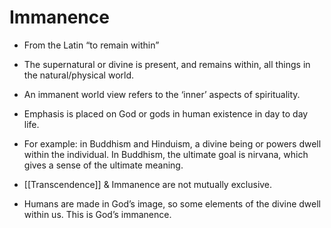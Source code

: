 # Immanence
-  From the Latin “to remain within”
    
-   The supernatural or divine is present, and remains within, all things in the natural/physical world.
    
-   An immanent world view refers to the ‘inner’ aspects of spirituality.
    
-   Emphasis is placed on God or gods in human existence in day to day life.
    
-   For example: in Buddhism and Hinduism, a divine being or powers dwell within the individual. In Buddhism, the ultimate goal is nirvana, which gives a sense of the ultimate meaning.
    
-   [[Transcendence]] & Immanence are not mutually exclusive.
    
-   Humans are made in God’s image, so some elements of the divine dwell within us. This is God’s immanence.